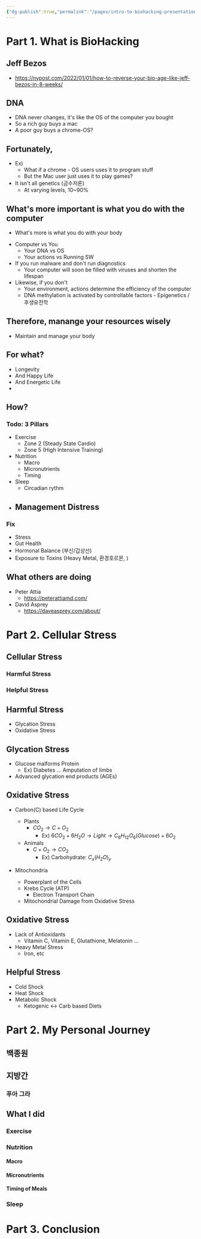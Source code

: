 ```yaml
---
{"dg-publish":true,"permalink":"/pages/intro-to-biohacking-presentation/","dgHomeLink":true,"dgPassFrontmatter":false}
---
```






<div style="page-break-after: always;"></div>

# Part 1. What is BioHacking


<div style="page-break-after: always;"></div>

## Jeff Bezos
- https://nypost.com/2022/01/01/how-to-reverse-your-bio-age-like-jeff-bezos-in-8-weeks/





## DNA
- DNA never changes, it's like the OS of the computer you bought
- So a rich guy buys a mac 
- A poor guy buys a chrome-OS?



<div style="page-break-after: always;"></div>

## Fortunately,
- Ex)
	- What if a chrome - OS users uses it to program stuff
	- But the Mac user just uses it to play games?
- It isn't all genetics (금수저론)
	- At varying levels, 10~90% 


<div style="page-break-after: always;"></div>

## What's more important is what you do with the computer

- What's more is what you do with your body


<div style="page-break-after: always;"></div>

- Computer vs You
	- Your DNA vs OS
	- Your actions vs Running SW
- If you run malware and don't run diagnostics
	- Your computer will soon be filled with viruses and shorten the lifespan
- Likewise, if you don't 
	- Your environment, actions determine the efficiency of the computer
	- DNA methylation is activated by controllable factors - Epigenetics / 후생유전학


<div style="page-break-after: always;"></div>

## Therefore, manange your resources wisely
- Maintain and manage your body



<div style="page-break-after: always;"></div>


## For what?
- Longevity 
- And Happy Life 
- And Energetic Life
- 


<div style="page-break-after: always;"></div>

## How?

### Todo: 3 Pillars
- Exercise
	- Zone 2 (Steady State Cardio)
	- Zone 5 (High Intensive Training)
- Nutrition
	- Macro
	- Micronutrients
	- Timing
- Sleep
	- Circadian rythm
- Management Distress
	- 


<div style="page-break-after: always;"></div>

### Fix
- Stress
- Gut Health 
- Hormonal Balance (부신/갑상선)
- Exposure to Toxins (Heavy Metal, 환경호르몬, )

<div style="page-break-after: always;"></div>

## What others are doing
- Peter Attia
	- https://peterattiamd.com/
- David Asprey
	- https://daveasprey.com/about/



<div style="page-break-after: always;"></div>

# Part 2. Cellular Stress


<div style="page-break-after: always;"></div>


## Cellular Stress
### Harmful Stress
### Helpful Stress


<div style="page-break-after: always;"></div>


## Harmful Stress
- Glycation Stress
- Oxidative Stress


<div style="page-break-after: always;"></div>


## Glycation Stress
- Glucose malforms Protein
	- Ex) Diabetes ... Amputation of limbs 
- Advanced glycation end products (AGEs)


<div style="page-break-after: always;"></div>


## Oxidative Stress
- Carbon(C) based Life Cycle
	- Plants
		- $CO_2 \rightarrow C + O_2$
			- Ex) $6CO_2 + 6H_2O \rightarrow Light \rightarrow C_6H_{12}O_6 (Glucose) + 6O_2$
	- Animals
		- $C + O_2 \rightarrow CO_2$
			- Ex) Carbohydrate:  $C_x(H_2O)_y$

- Mitochondria
	- Powerplant of the Cells 
	- Krebs Cycle (ATP)
		- Electron Transport Chain
	- Mitochondrial Damage from Oxidative Stress

<div style="page-break-after: always;"></div>


## Oxidative Stress
- Lack of Antioxidants
	- Vitamin C, Vitamin E, Glutathione, Melatonin ... 
- Heavy Metal Stress
	- Iron, etc

<div style="page-break-after: always;"></div>



## Helpful Stress
- Cold Shock
- Heat Shock
- Metabolic Shock
	- Ketogenic <-> Carb based Diets


<div style="page-break-after: always;"></div>


# Part 2. My Personal Journey


<div style="page-break-after: always;"></div>

## 백종원

## 지방간

### 푸아 그라


<div style="page-break-after: always;"></div>


## What I did
### Exercise
### Nutrition
#### Macro
#### Micronutrients
#### Timing of Meals
### Sleep

<div style="page-break-after: always;"></div>


# Part 3. Conclusion

<div style="page-break-after: always;"></div>
 